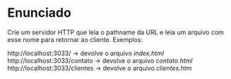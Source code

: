 # Enunciado

Crie um servidor HTTP que leia o pathname da URL e leia um arquivo com esse nome para retornar ao cliente. Exemplos:

http://localhost:3033/ → devolve o arquivo _index.html_
http://localhost:3033/contato → devolve o arquivo _contato.html_
http://localhost:3033/clientes → devolve o arquivo _clientes.htm_
